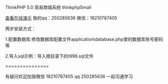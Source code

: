 ThinkPHP 5.0 简易商城系统 thinkphp5mall

[查看在线演示](http://open.gaoxueya.com)  我的qq：250285636 微信：18210787405


两步安装方式：

1.配置数据库:修改数据库配置文件application\database.php里的数据库账号密码等

2.导入sql示例：导入根目录下的t996.sql文件

===============

有疑问欢迎加我微信 18210787405  qq 250285636  一起沟通学习

 